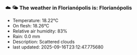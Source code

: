 ### ☁️ 🌤️  The weather in Florianópolis is: Florianópolis

- Temperature: 18.22°C
- On flesh: 18.26°C
- Relative air humidity: 83%
- Rain: 0.0 mm
- Description: Scattered clouds
- last updated: 2025-09-16T23:12:47.775680
